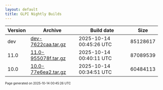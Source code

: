```yaml
---
layout: default
title: GLPI Nightly Builds
---
```


Version|Archive|Build date|Size
---|---|---|---
dev|[dev-7622caa.tar.gz](dev-7622caa.tar.gz)|2025-10-14 00:45:26 UTC|85128617
11.0|[11.0-955078f.tar.gz](11.0-955078f.tar.gz)|2025-10-14 00:40:11 UTC|87089539
10.0|[10.0-77e6ea2.tar.gz](10.0-77e6ea2.tar.gz)|2025-10-14 00:34:51 UTC|60484113

<font size="1">Page generated on 2025-10-14 00:45:26 UTC</font>
